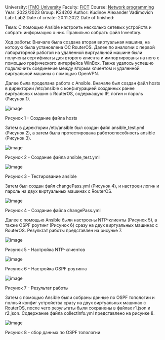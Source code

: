 University: [ITMO University](https://itmo.ru/ru/)
Faculty: [FICT](https://fict.itmo.ru)
Course: [Network programming](https://github.com/itmo-ict-faculty/network-programming)
Year: 2022/2023
Group: K34202
Author: Kudinov Alexander Vadimovich
Lab: Lab2
Date of create: 20.11.2022
Date of finished: 

Тема: 
С помощью Ansible настроить несколько сетевых устройств и собрать информацию о них. Правильно собрать файл Inventory.

Ход работы:
Вначале была создана вторая виртуальная машина, на которую была установлена ОС RouterOS. 
Далее по аналогии с первой лабораторной работой на удаленной виртуальной машине были получены сертификаты для второго клиента и импортированы на него с помощью графического интерфейса WinBox.
Также удалось успешно подключить соединение между вторым клиентом и удаленной виртуальной машины с помощью OpenVPN.

Далее была проделана работа с Ansible. 
Вначале был создан файл hosts в директории /etc/ansible с конфигурацией созданных ранее виртуальных машин с RouterOS, содержащую IP, логин и пароль (Рисунок 1).

![image](https://user-images.githubusercontent.com/42407837/202906882-114bae1e-cf26-48b9-961c-ecfcba4dab44.png)

Рисунок 1 - Создание файла hosts

Затем в директории /etc/ansible был создан файл ansible_test.yml (Рисунок 2), а затем была протестирована работоспособность ansible (Рисунок 3).

![image](https://user-images.githubusercontent.com/42407837/202978862-a2683207-b010-4dfa-a36b-354c9a7c3874.png)

Рисунок 2 - Создание файла ansible_test.yml

![image](https://user-images.githubusercontent.com/42407837/203728961-4211a439-0f29-4c7b-bcb7-717ad7972243.png)

Рисунок 3 - Тестирование ansible

Затем был создан файл changePass.yml (Рисунок 4), и настроен логин и пароль на двух виртуальных машинах с RouterOS.

![image](https://user-images.githubusercontent.com/42407837/202910731-a56e5311-b380-4aed-abe8-f5297a29f813.png)

Рисунок 4 - Создание файла changePass.yml

Далее с помощью Ansible были настроены NTP-клиенты (Рисунок 5), а также OSPF роутинг (Рисунок 6) сразу на двух виртуальных машинах с RouterOS. Результат работы представлен на рисунке 7.

![image](https://user-images.githubusercontent.com/42407837/203729422-baf03aba-521a-4f5e-aa8e-9ca05be3af52.png)

Рисунок 5 - Настройка NTP-клиентов

![image](https://user-images.githubusercontent.com/42407837/203729734-beb1ae7e-5480-48e6-bcf8-316a2ffb0789.png)

Рисунок 6 - Настройка OSPF роутинга

![image](https://user-images.githubusercontent.com/42407837/203730025-d6415d72-20a4-4b01-8bd4-f24b0fefaeff.png)

Рисунок 7 - Результат работы

Затем с помощью Ansible были собраны данные по OSPF топологии и полный конфиг устройства сразу на двух виртуальных машинах с RouterOS, после чего результаты были сохранены в файлах r1.json и r2.json. Содержание файла collectInfo.yml представлено на рисунке 8. 

![image](https://user-images.githubusercontent.com/42407837/203730465-20c8b54a-8d0e-4ba1-b21d-86aa0bb7d853.png)

Рисунок 8 - сбор данных по OSPF топологии
